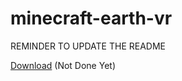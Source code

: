 # minecraft-earth-vr
REMINDER TO UPDATE THE README
 
 [Download](https://aethefurry.github.io/minecraftearth/) (Not Done Yet)

